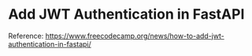 # Add JWT Authentication in FastAPI

Reference: https://www.freecodecamp.org/news/how-to-add-jwt-authentication-in-fastapi/
